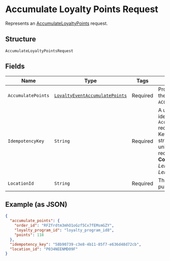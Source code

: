 
# Accumulate Loyalty Points Request

Represents an [AccumulateLoyaltyPoints](../../doc/api/loyalty.md#accumulate-loyalty-points) request.

## Structure

`AccumulateLoyaltyPointsRequest`

## Fields

| Name | Type | Tags | Description | Getter |
|  --- | --- | --- | --- | --- |
| `AccumulatePoints` | [`LoyaltyEventAccumulatePoints`](../../doc/models/loyalty-event-accumulate-points.md) | Required | Provides metadata when the event `type` is `ACCUMULATE_POINTS`. | LoyaltyEventAccumulatePoints getAccumulatePoints() |
| `IdempotencyKey` | `String` | Required | A unique string that identifies the `AccumulateLoyaltyPoints` request.<br>Keys can be any valid string but must be unique for every request.<br>**Constraints**: *Minimum Length*: `1`, *Maximum Length*: `128` | String getIdempotencyKey() |
| `LocationId` | `String` | Required | The [location](entity:Location) where the purchase was made. | String getLocationId() |

## Example (as JSON)

```json
{
  "accumulate_points": {
    "order_id": "RFZfrdtm3mhO1oGzf5Cx7fEMsmGZY",
    "loyalty_program_id": "loyalty_program_id8",
    "points": 118
  },
  "idempotency_key": "58b90739-c3e8-4b11-85f7-e636d48d72cb",
  "location_id": "P034NEENMD09F"
}
```

